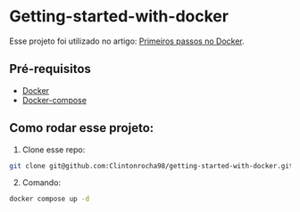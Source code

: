 # Getting-started-with-docker

Esse projeto foi utilizado no artigo: [Primeiros passos no Docker](https://dev.to/clintonrocha98/primeiros-passos-no-docker-m0k).

## Pré-requisitos 
- [Docker](https://www.docker.com)
- [Docker-compose](https://docs.docker.com/get-started/08_using_compose/)

## Como rodar esse projeto:
1. Clone esse repo:
```bash
git clone git@github.com:Clintonrocha98/getting-started-with-docker.git
```
2. Comando:
```bash
docker compose up -d
```

